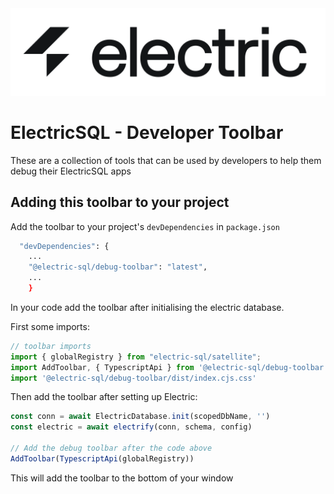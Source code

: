 <a href="https://electric-sql.com">
  <picture>
    <source media="(prefers-color-scheme: dark)"
        srcset="https://raw.githubusercontent.com/electric-sql/meta/main/identity/ElectricSQL-logo-light-trans.svg"
    />
    <source media="(prefers-color-scheme: light)"
        srcset="https://raw.githubusercontent.com/electric-sql/meta/main/identity/ElectricSQL-logo-black.svg"
    />
    <img alt="ElectricSQL logo"
        src="https://raw.githubusercontent.com/electric-sql/meta/main/identity/ElectricSQL-logo-black.svg"
    />
  </picture>
</a>

# ElectricSQL - Developer Toolbar

These are a collection of tools that can be used by developers to help them debug their ElectricSQL apps

## Adding this toolbar to your project

Add the toolbar to your project's `devDependencies` in `package.json`

```sh
  "devDependencies": {
    ...
    "@electric-sql/debug-toolbar": "latest",
    ...
    }
```

In your code add the toolbar after initialising the electric database.

First some imports:

```typescript
// toolbar imports
import { globalRegistry } from "electric-sql/satellite";
import AddToolbar, { TypescriptApi } from '@electric-sql/debug-toolbar'
import '@electric-sql/debug-toolbar/dist/index.cjs.css'
```

Then add the toolbar after setting up Electric:

```typescript
const conn = await ElectricDatabase.init(scopedDbName, '')
const electric = await electrify(conn, schema, config)

// Add the debug toolbar after the code above
AddToolbar(TypescriptApi(globalRegistry))
```

This will add the toolbar to the bottom of your window

